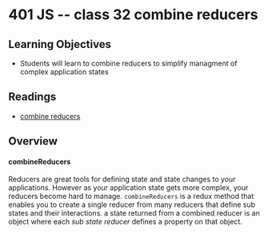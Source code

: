 # 401 JS -- class 32 combine reducers

## Learning Objectives
* Students will learn to combine reducers to simplify managment of complex application states

## Readings
* [combine reducers](http://redux.js.org/docs/api/combineReducers.html)

## Overview
#### combineReducers
Reducers are great tools for defining state  and state changes to your applications. However as your application state gets more complex, your reducers become hard to manage. `combineReducers` is a redux method that enables you to create a single reducer from many reducers that define sub states and their interactions. a state returned from a combined reducer is an object where each _sub state reducer_ defines a property on that object.
